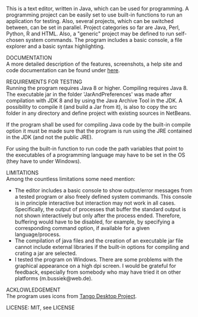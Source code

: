 This is a text editor, written in Java, which can be used for programming. A programming
project can be easily set to use built-in functions to run an application for testing. Also,
several projects, which can be switched between, can be set in parallel. Project categories
so far are Java, Perl, Python, R and HTML. Also, a "generic" project may be defined to run
self-chosen system commands. The program includes a basic console, a file explorer and a basic
syntax highlighting.
<p>
DOCUMENTATION<br>
A more detailed description of the features, screenshots, a help site and code documentation
can be found under <a href="https://eadgyth.github.io/Programming-Editor/">here</a>.
<p>
REQUIREMENTS FOR TESTING<br>
Running the program requires Java 8 or higher. Compiling requires Java 8. The executable
jar in the folder 'JarAndPreferences' was made after compilation with JDK 8 and by using the
Java Archive Tool in the JDK. A possibility to compile it (and build a Jar from it), is also
to copy the src folder in any directory and define project with existing sources in NetBeans.
<p>
If the program shall be used for compiling Java code by the built-in compile option it must be
made sure that the program is run using the JRE contained in the JDK (and not the public JRE).
<p>
For using the built-in function to run code the path variables that point to the executables
of a programming language may have to be set in the OS (they have to under Windows).
<p>
LIMITATIONS<br>
Among the countless limitations some need mention:
<ul>
<li>The editor includes a basic console to show output/error messages from a tested program
    or also freely defined system commands. This console is in principle interactive but
    interaction may not work in all cases. Specifically, the output of processes that buffer
    the standard output is not shown interactively but only after the process ended. Therefore,
    buffering would have to be disabled, for example, by specifying a corresponding command
    option, if available for a given language/process.</li>
<li>The compilation of java files and the creation of an executable jar file cannot include
    external libraries if the built-in options for compiling and crating a jar are selected.</li>
<li>I tested the program on Windows. There are some problems with the graphical appearance
    on a high dpi screen. I would be grateful for feedback, especially from somebody who may
    have tried it on other platforms (m.bussiek@web.de).</li>
</ul>
<p>
ACKLOWLEDGEMENT<br>
The program uses icons from
<a href="https://github.com/Distrotech/tango-icon-theme">Tango Desktop Project</a>.
<p>
LICENSE: MIT, see LICENSE<br>
